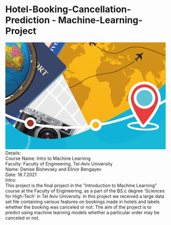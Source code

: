 # Hotel-Booking-Cancellation-Prediction - Machine-Learning-Project

![cover](https://github.com/DeniseBishevsky/Hotel-Booking-Cancellation-Prediction/blob/main/image.png)
Details:<br>
Course Name: Intro to Machine Learning<br>
Faculty: Faculty of Engineering, Tel-Aviv University<br>
Name: Denise Bishevsky and Elinor Bengayev<br>
Date: 18.7.2021<br>
Intro:<br>
This project is the final project in the "Introduction to Machine Learning" course at the Faculty of Engineering,
as a part of the BS.c degree 'Sciences for High-Tech' in Tel Aviv University.
In this project we received a large data set file containing various features on bookings made in hotels and labels whether the booking was canceled or not.
The aim of the project is to predict using machine learning models whether a particular order may be canceled or not.
